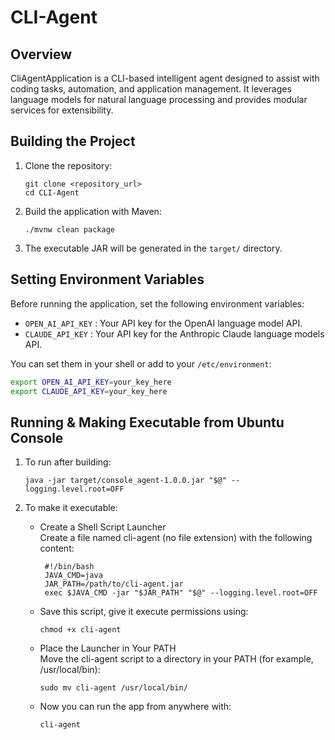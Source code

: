 # CLI-Agent

## Overview
CliAgentApplication is a CLI-based intelligent agent designed to assist with coding tasks, automation, and application management. It leverages language models for natural language processing and provides modular services for extensibility.

## Building the Project

1. Clone the repository:
    ```
    git clone <repository_url>
    cd CLI-Agent
    ```

2. Build the application with Maven:
    ```
    ./mvnw clean package
    ```

3. The executable JAR will be generated in the `target/` directory.

## Setting Environment Variables

Before running the application, set the following environment variables:

- `OPEN_AI_API_KEY` : Your API key for the OpenAI language model API.
- `CLAUDE_API_KEY` : Your API key for the Anthropic Claude language models API.

You can set them in your shell or add to your `/etc/environment`:
```sh
export OPEN_AI_API_KEY=your_key_here
export CLAUDE_API_KEY=your_key_here
```

## Running & Making Executable from Ubuntu Console

1. To run after building:
    ```
    java -jar target/console_agent-1.0.0.jar "$@" --logging.level.root=OFF
    ```

2. To make it executable:
    - Create a Shell Script Launcher  
      Create a file named cli-agent (no file extension) with the following content:

      ```
       #!/bin/bash
       JAVA_CMD=java
       JAR_PATH=/path/to/cli-agent.jar
       exec $JAVA_CMD -jar "$JAR_PATH" "$@" --logging.level.root=OFF
         ```
    - Save this script, give it execute permissions using:  
       ```
       chmod +x cli-agent
        ```
    - Place the Launcher in Your PATH  
      Move the cli-agent script to a directory in your PATH (for example, /usr/local/bin):
         ```
         sudo mv cli-agent /usr/local/bin/
         ```
    - Now you can run the app from anywhere with:
      ```
      cli-agent
      ```

